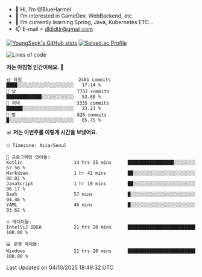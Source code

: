 - 👋 Hi, I’m @BlueHarmel
- 👀 I’m interested in GameDev, WebBackend, etc.
- 🌱 I’m currently learning Spring, Java, Kubernetes ETC...
- 📫 E-mail = dldjdtjr@gmail.com

[![YoungSeok's GitHub stats](https://github-readme-stats.vercel.app/api?username=BlueHarmel&show_icons=true&theme=transparent)](https://github.com/anuraghazra/github-readme-stats)
[![Solved.ac Profile](http://mazassumnida.wtf/api/v2/generate_badge?boj=dldjdtjr)](https://solved.ac/dldjdtjr/)

<!--START_SECTION:waka-->
![Lines of code](https://img.shields.io/badge/%EC%A0%80%EB%8A%94%20%EC%97%AC%ED%83%9C%EA%B9%8C%EC%A7%80%20-46.5%20million%20%EC%A4%84%EC%9D%98%20%EC%BD%94%EB%93%9C%EB%A5%BC%20%EC%9E%91%EC%84%B1%ED%96%88%EC%96%B4%EC%9A%94.-blue)

**저는 아침형 인간이에요. 🐤** 

```text
🌞 아침                     2461 commits        ████░░░░░░░░░░░░░░░░░░░░░   17.14 % 
🌆 낮　                     7737 commits        █████████████░░░░░░░░░░░░   53.88 % 
🌃 저녁                     3335 commits        ██████░░░░░░░░░░░░░░░░░░░   23.23 % 
🌙 밤　                     826 commits         █░░░░░░░░░░░░░░░░░░░░░░░░   05.75 % 
```


📊 **저는 이번주를 이렇게 시간을 보냈어요.** 

```text
🕑︎ Timezone: Asia/Seoul

💬 프로그래밍 언어들: 
Kotlin                   14 hrs 25 mins      █████████████████░░░░░░░░   67.56 % 
Markdown                 1 hr 42 mins        ██░░░░░░░░░░░░░░░░░░░░░░░   08.01 % 
JavaScript               1 hr 19 mins        ██░░░░░░░░░░░░░░░░░░░░░░░   06.17 % 
Bash                     57 mins             █░░░░░░░░░░░░░░░░░░░░░░░░   04.46 % 
YAML                     46 mins             █░░░░░░░░░░░░░░░░░░░░░░░░   03.62 % 

🔥 에디터들: 
IntelliJ IDEA            21 hrs 20 mins      █████████████████████████   100.00 % 

💻 운영 체제들: 
Windows                  21 hrs 20 mins      █████████████████████████   100.00 % 
```


 Last Updated on 04/10/2025 18:49:32 UTC
<!--END_SECTION:waka-->
<!---
BlueHarmel/BlueHarmel is a ✨ special ✨ repository because its `README.md` (this file) appears on your GitHub profile.
You can click the Preview link to take a look at your changes.
--->

